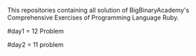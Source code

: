 This repositories containing all solution of BigBinaryAcademy's Comprehensive Exercises of Programming Language Ruby.

#day1 = 12 Problem

#day2 = 11 problem 
